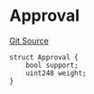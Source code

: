 # Approval
[Git Source](https://github.com/llama-community/vertex-v1/blob/2b4c40ed6cdda43993291a41c7d34f36f381c58a/src/utils/Structs.sol)


```solidity
struct Approval {
    bool support;
    uint248 weight;
}
```

